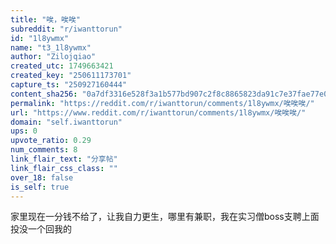 ```yaml
---
title: "唉，唉唉"
subreddit: "r/iwanttorun"
id: "1l8ywmx"
name: "t3_1l8ywmx"
author: "Zilojqiao"
created_utc: 1749663421
created_key: "250611173701"
capture_ts: "250927160444"
content_sha256: "0a7df3316e528f3a1b577bd907c2f8c8865823da91c7e37fae77e0db7ebaba93"
permalink: "https://reddit.com/r/iwanttorun/comments/1l8ywmx/唉唉唉/"
url: "https://www.reddit.com/r/iwanttorun/comments/1l8ywmx/唉唉唉/"
domain: "self.iwanttorun"
ups: 0
upvote_ratio: 0.29
num_comments: 8
link_flair_text: "分享帖"
link_flair_css_class: ""
over_18: false
is_self: true
---
```


家里现在一分钱不给了，让我自力更生，哪里有兼职，我在实习僧boss支聘上面投没一个回我的
